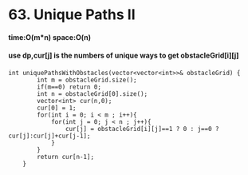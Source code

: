 # <h1>63. Unique Paths II
####    time:O(m*n)   space:O(n)
####    use dp,cur[j] is the numbers of unique ways to get obstacleGrid[i][j]
####    
```
int uniquePathsWithObstacles(vector<vector<int>>& obstacleGrid) {
        int m = obstacleGrid.size();
        if(m==0) return 0;
        int n = obstacleGrid[0].size();
        vector<int> cur(n,0);
        cur[0] = 1;
        for(int i = 0; i < m ; i++){
            for(int j = 0; j < n ; j++){
                cur[j] = obstacleGrid[i][j]==1 ? 0 : j==0 ? cur[j]:cur[j]+cur[j-1];
            }
        }
        return cur[n-1];
    }
  ```
